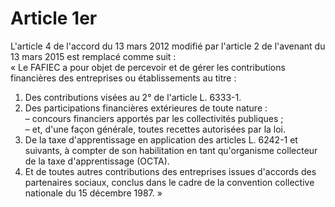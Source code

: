 # Article 1er

  
L'article 4 de l'accord du 13 mars 2012 modifié par l'article 2 de l'avenant du 13 mars 2015 est remplacé comme suit :   
« Le FAFIEC a pour objet de percevoir et de gérer les contributions financières des entreprises ou établissements au titre :   
1. Des contributions visées au 2° de l'article L. 6333-1.  
2. Des participations financières extérieures de toute nature :   
– concours financiers apportés par les collectivités publiques ;   
– et, d'une façon générale, toutes recettes autorisées par la loi.   
3. De la taxe d'apprentissage en application des articles L. 6242-1 et suivants, à compter de son habilitation en tant qu'organisme collecteur de la taxe d'apprentissage (OCTA).   
4. Et de toutes autres contributions des entreprises issues d'accords des partenaires sociaux, conclus dans le cadre de la convention collective nationale du 15 décembre 1987. »


